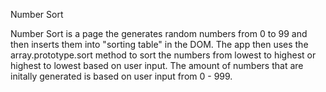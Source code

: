 Number Sort

Number Sort is a page the generates random numbers from 0 to 99 and then inserts them into "sorting table" in the DOM.  The app then uses the array.prototype.sort method to sort the numbers from lowest to highest or highest to lowest based on user input.  The amount of numbers that are initally generated is based on user input from 0 - 999.